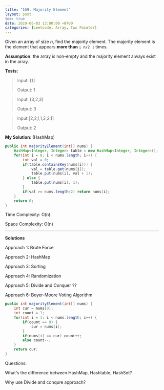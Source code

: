 ```yaml
---
title: "169. Majority Element"
layout: post
toc: true
date: 2020-06-03 13:00:00 +0700
categories: [Leetcode, Array, Two Pointer]
---
```


Given an array of size *n*, find the majority element. The majority element is the element that appears **more than** `⌊ n/2 ⌋` times.

**Assumption**: the array is non-empty and the majority element always exist in the array.

**Tests:**

>Input: [1]
>
>Output: 1

>Input: [3,2,3]
>
>Output: 3

>Input:[2,2,1,1,2,2,1]
>
>Output: 2



**My Solution**: (HashMap)

```java
public int majorityElement(int[] nums) {
    HashMap<Integer, Integer> table = new HashMap<Integer, Integer>(); 
    for(int i = 0; i < nums.length; i++) {
        int val = 0;
        if(table.containsKey(nums[i])) {
            val = table.get(nums[i]);
            table.put(nums[i], val + 1);
        } else {
            table.put(nums[i], 1);
        }
        if(val >= nums.length/2) return nums[i];
    }
    return 0;
}
```

Time Complexity: O(n)

Space Complexity: O(n)



----------------------------------------------------------------------------------------------------------

**Solutions**

Approach 1: Brute Force

Approach 2: HashMap

Approach 3: Sorting

Approach 4: Randomization

Approach 5: Divide and Conquer ??

Approach 6: Boyer-Moore Voting Algorithm

```java
public int majorityElement(int[] nums) {
    int cur = nums[0];
    int count = 1;
    for(int i = 1; i < nums.length; i++) {
        if(count == 0) {
            cur = nums[i];
        }
        if(nums[i] == cur) count++;
        else count--;
    }
    return cur;
}
```



Questions:

What's the difference between HashMap, Hashtable, HashSet?

Why use Divide and conqure approach?